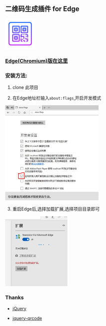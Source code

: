## 二维码生成插件 for Edge
![](icons/icons8-qr-code-96.png)

### [Edge(Chromium)版在这里](https://github.com/Vove7/QrCode-for-Edge-Chromium-)

### 安装方法:

1. clone 此项目

2. 在Edge地址栏输入`about:flags`,开启开发模式

<img  width="300" src="img/adout_flags.jpg"></img>

3. 重启Edge后,选择加载扩展,选择项目目录即可

<img width="200" src="img/load_extension.jpg"></img>


### Thanks

- [jQuery](https://jquery.com/)

- [jquery-qrcode](https://github.com/jeromeetienne/jquery-qrcode)